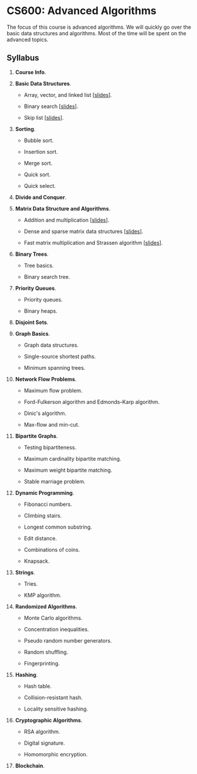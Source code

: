 # CS600: Advanced Algorithms

The focus of this course is advanced algorithms. We will quickly go over the basic data structures and algorithms. Most of the time will be spent on the advanced topics.


## Syllabus

1. **Course Info**.

2. **Basic Data Structures**.
	
	* Array, vector, and linked list [[slides](https://github.com/wangshusen/AdvancedAlgorithms/blob/master/Slides/2_Basic_1.pdf)].
	
	* Binary search [[slides](https://github.com/wangshusen/AdvancedAlgorithms/blob/master/Slides/2_Basic_2.pdf)].

	* Skip list [[slides](https://github.com/wangshusen/AdvancedAlgorithms/blob/master/Slides/2_Basic_3.pdf)].


3. **Sorting**.
	
	* Bubble sort.
	
	* Insertion sort.

	* Merge sort.
	
	* Quick sort.
	
	* Quick select.
	

4. **Divide and Conquer**.


5. **Matrix Data Structure and Algorithms**.
	
	* Addition and multiplication [[slides](https://github.com/wangshusen/AdvancedAlgorithms/blob/master/Slides/5_Matrix_1.pdf)].
	
	* Dense and sparse matrix data structures [[slides](https://github.com/wangshusen/AdvancedAlgorithms/blob/master/Slides/5_Matrix_2.pdf)].

	* Fast matrix multiplication and Strassen algorithm [[slides](https://github.com/wangshusen/AdvancedAlgorithms/blob/master/Slides/5_Matrix_3.pdf)].
	

6. **Binary Trees**.
	
	* Tree basics.
	
	* Binary search tree.
	

7. **Priority Queues**.
	
	* Priority queues.
	
	* Binary heaps.
	

8. **Disjoint Sets**.


9. **Graph Basics**.

	* Graph data structures.

	* Single-source shortest paths.

	* Minimum spanning trees.


10. **Network Flow Problems**.

	* Maximum flow problem.

	* Ford-Fulkerson algorithm and Edmonds–Karp algorithm.

	* Dinic's algorithm.
	
	* Max-flow and min-cut.


11. **Bipartite Graphs**.

	* Testing bipartiteness.

	* Maximum cardinality bipartite matching.

	* Maximum weight bipartite matching.
	
	* Stable marriage problem.


12. **Dynamic Programming**.

	* Fibonacci numbers.

	* Climbing stairs.

	* Longest common substring.

	* Edit distance.

	* Combinations of coins.

	* Knapsack.


13. **Strings**.

	* Tries.

	* KMP algorithm.


14. **Randomized Algorithms**.

	* Monte Carlo algorithms.

	* Concentration inequalities.

	* Pseudo random number generators.

	* Random shuffling.

	* Fingerprinting.


15. **Hashing**.

	* Hash table.

	* Collision-resistant hash.

	* Locality sensitive hashing.


16. **Cryptographic Algorithms**.

	* RSA algorithm.

	* Digital signature.

	* Homomorphic encryption.


17. **Blockchain**.


